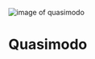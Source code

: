 ![image of quasimodo](https://media1.popsugar-assets.com/files/thumbor/8XDHeS9PRv1KcDktDoCARJ1cqs8/fit-in/1024x1024/filters:format_auto-!!-:strip_icc-!!-/2015/11/05/100/n/1922441/7e9fa9a6ae381afa_MSDHUOF_EC026_H/i/Hunchback-Notre-Dame.JPG)
# Quasimodo
